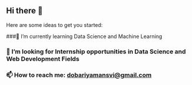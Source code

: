 ## Hi there 👋

<!--
**manasvi89/manasvi89** is a ✨ _special_ ✨ repository because its `README.md` (this file) appears on your GitHub profile.
-->
Here are some ideas to get you started:

###🌱 I’m currently learning Data Science and Machine Learning
### 👯 I’m looking for Internship opportunities in Data Science and Web Development Fields
### 📫 How to reach me: dobariyamansvi@gmail.com


